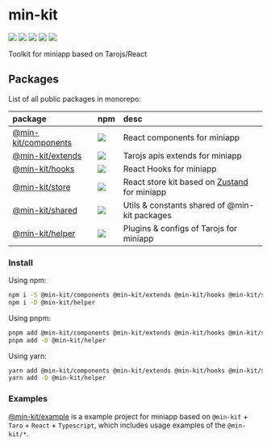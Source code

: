 # min-kit

[![](https://img.shields.io/github/actions/workflow/status/rexerwang/min-kit/ci.yml?style=for-the-badge)](https://github.com/rexerwang/min-kit/actions/workflows/ci.yml)
[![](https://img.shields.io/codecov/c/github/rexerwang/min-kit?style=for-the-badge)](https://codecov.io/gh/rexerwang/min-kit)
[![](https://img.shields.io/github/repo-size/rexerwang/min-kit?style=for-the-badge)](https://github.com/rexerwang/min-kit)
[![](https://img.shields.io/badge/TypeScript-007ACC?style=for-the-badge&logo=typescript&logoColor=white)](https://github.com/rexerwang/min-kit)
[![](https://img.shields.io/badge/React-Tarojs-007ACC?style=for-the-badge&logo=react&logoColor=61DAFB&labelColor=20232A)](https://github.dev/NervJS/taro)

Toolkit for miniapp based on Tarojs/React

## Packages

List of all public packages in monorepo:

| package                                      | npm                                                                                                               | desc                                                                              |
| :------------------------------------------- | :---------------------------------------------------------------------------------------------------------------- | :-------------------------------------------------------------------------------- |
| [@min-kit/components](./packages/components) | [![](https://img.shields.io/npm/v/%40min-kit/components?style=for-the-badge)](https://npm.im/@min-kit/components) | React components for miniapp                                                      |
| [@min-kit/extends](./packages/extends)       | [![](https://img.shields.io/npm/v/%40min-kit/extends?style=for-the-badge)](https://npm.im/@min-kit/extends)       | Tarojs apis extends for miniapp                                                   |
| [@min-kit/hooks](./packages/hooks)           | [![](https://img.shields.io/npm/v/%40min-kit/hooks?style=for-the-badge)](https://npm.im/@min-kit/hooks)           | React Hooks for miniapp                                                           |
| [@min-kit/store](./packages/store)           | [![](https://img.shields.io/npm/v/%40min-kit/store?style=for-the-badge)](https://npm.im/@min-kit/store)           | React store kit based on [Zustand](https://github.com/pmndrs/zustand) for miniapp |
| [@min-kit/shared](./packages/shared)         | [![](https://img.shields.io/npm/v/%40min-kit/shared?style=for-the-badge)](https://npm.im/@min-kit/shared)         | Utils & constants shared of @min-kit packages                                     |
| [@min-kit/helper](./packages/helper)         | [![](https://img.shields.io/npm/v/%40min-kit/helper?style=for-the-badge)](https://npm.im/@min-kit/helper)         | Plugins & configs of Tarojs for miniapp                                           |

### Install

Using npm:

```sh
npm i -S @min-kit/components @min-kit/extends @min-kit/hooks @min-kit/store @min-kit/share
npm i -D @min-kit/helper
```

Using pnpm:

```sh
pnpm add @min-kit/components @min-kit/extends @min-kit/hooks @min-kit/store @min-kit/share
pnpm add -D @min-kit/helper
```

Using yarn:

```sh
yarn add @min-kit/components @min-kit/extends @min-kit/hooks @min-kit/store @min-kit/share
yarn add -D @min-kit/helper
```

### Examples

[@min-kit/example](./packages/example) is a example project for miniapp based on `@min-kit` + `Taro` + `React` + `Typescript`,
which includes usage examples of the `@min-kit/*`.
